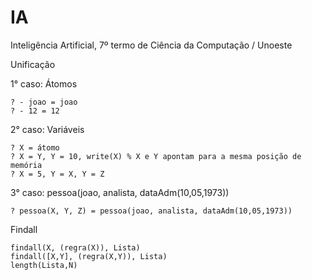 ﻿# IA
Inteligência Artificial, 7º termo de Ciência da Computação / Unoeste


Unificação

1° caso: Átomos
	
	? - joao = joao
	? - 12 = 12

2° caso: Variáveis

	? X = átomo
	? X = Y, Y = 10, write(X) % X e Y apontam para a mesma posição de memória
	? X = 5, Y = X, Y = Z

3° caso: pessoa(joao, analista, dataAdm(10,05,1973))
	 
	? pessoa(X, Y, Z) = pessoa(joao, analista, dataAdm(10,05,1973))
	 
Findall
	
	findall(X, (regra(X)), Lista)
	findall([X,Y], (regra(X,Y)), Lista)
	length(Lista,N)